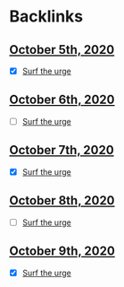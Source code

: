 
# Backlinks
## [October 5th, 2020](<October 5th, 2020.md>)
- [x] [Surf the urge](<Surf the urge.md>)

## [October 6th, 2020](<October 6th, 2020.md>)
- [ ] [Surf the urge](<Surf the urge.md>)

## [October 7th, 2020](<October 7th, 2020.md>)
- [x] [Surf the urge](<Surf the urge.md>)

## [October 8th, 2020](<October 8th, 2020.md>)
- [ ] [Surf the urge](<Surf the urge.md>)

## [October 9th, 2020](<October 9th, 2020.md>)
- [x] [Surf the urge](<Surf the urge.md>)


